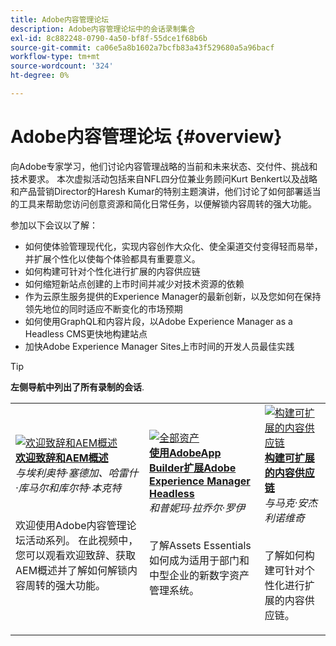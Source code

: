 ```yaml
---
title: Adobe内容管理论坛
description: Adobe内容管理论坛中的会话录制集合
exl-id: 8c882248-0790-4a50-bf8f-55dce1f68b6b
source-git-commit: ca06e5a8b1602a7bcfb83a43f529680a5a96bacf
workflow-type: tm+mt
source-wordcount: '324'
ht-degree: 0%

---
```


# Adobe内容管理论坛 {#overview}

向Adobe专家学习，他们讨论内容管理战略的当前和未来状态、交付件、挑战和技术要求。 本次虚拟活动包括来自NFL四分位兼业务顾问Kurt Benkert以及战略和产品营销Director的Haresh Kumar的特别主题演讲，他们讨论了如何部署适当的工具来帮助您访问创意资源和简化日常任务，以便解锁内容周转的强大功能。

参加以下会议以了解：

* 如何使体验管理现代化，实现内容创作大众化、使全渠道交付变得轻而易举，并扩展个性化以使每个体验都具有重要意义。
* 如何构建可针对个性化进行扩展的内容供应链
* 如何缩短新站点创建的上市时间并减少对技术资源的依赖
* 作为云原生服务提供的Experience Manager的最新创新，以及您如何在保持领先地位的同时适应不断变化的市场预期
* 如何使用GraphQL和内容片段，以Adobe Experience Manager as a Headless CMS更快地构建站点
* 加快Adobe Experience Manager Sites上市时间的开发人员最佳实践

>[!TIP]
>
>**左侧导航中列出了所有录制的会话**.

<table>
  <tr>
   <td>
      <a href="2022/welcome.md">
      <img alt="欢迎致辞和AEM概述" src="assets/welcome.png" >
      </a>
      <div>
         <a href="2022/welcome.md"><strong>欢迎致辞和AEM概述</strong></a>         
         <br/><em>与埃利奥特·塞德加、哈雷什·库马尔和库尔特·本克特</em>
      </div>
      <p>
        <br/>
         欢迎使用Adobe内容管理论坛活动系列。 在此视频中，您可以观看欢迎致辞、获取AEM概述并了解如何解锁内容周转的强大功能。
      </p>
   </td>
   <td>
      <a href="2022/assets-for-all.md">
      <img alt="全部资产" src="assets/assets-for-all.png" >
      </a>
      <div>
         <a href="2022/assets-for-all.md"><strong>使用AdobeApp Builder扩展Adobe Experience Manager Headless</strong></a>         
         <br/><em>和普妮玛·拉乔尔·罗伊</em>
      </div>
      <p>
        <br/>
          了解Assets Essentials如何成为适用于部门和中型企业的新数字资产管理系统。
      </p>
   </td>
   <td>
      <a href="2022/supply-chain.md">
      <img alt="构建可扩展的内容供应链" src="assets/supply-chain.png" />
      </a>
      <div>
         <a href="2022/supply-chain.md"><strong>构建可扩展的内容供应链</strong></a>         
         <br/><em>与马克·安杰利诺维奇</em>
      </div>
      <p>
        <br/>
         了解如何构建可针对个性化进行扩展的内容供应链。
      </p>
   </td>
  </tr>
</table>
